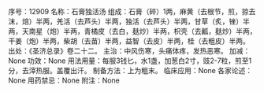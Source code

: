 序号：12909
名称：石膏独活汤
组成：石膏（碎）1两，麻黄（去根节，煎，掠去沫，焙）半两，羌活（去芦头）半两，独活（去芦头）半两，甘草（炙，锉）半两，天南星（炮）半两，青橘皮（去白，麸炒）半两，枳壳（去瓤，麸炒）半两，干姜（炮）半两，柴胡（去苗）半两，益智（去皮）半两，桂（去粗皮）半两。
出处：《圣济总录》卷二十二。
主治：中风伤寒，头痛体疼，发热恶寒。
加减：None
功效：None
用法用量：每服3钱匕，水1盏，加葱白2寸，豉2-7粒，煎至1分，去滓热服。盖覆出汗。
制备方法：上为粗末。
临床应用：None
各家论述：None
用药禁忌：None
附注：None
